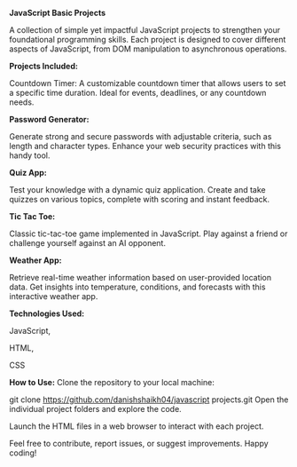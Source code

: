 **JavaScript Basic Projects**

A collection of simple yet impactful JavaScript projects to strengthen your foundational programming skills. Each project is designed to cover different aspects of JavaScript, from DOM manipulation to asynchronous operations.

**Projects Included:**

Countdown Timer:
A customizable countdown timer that allows users to set a specific time duration. Ideal for events, deadlines, or any countdown needs.

**Password Generator:**

Generate strong and secure passwords with adjustable criteria, such as length and character types. Enhance your web security practices with this handy tool.

**Quiz App:**

Test your knowledge with a dynamic quiz application. Create and take quizzes on various topics, complete with scoring and instant feedback.

**Tic Tac Toe:**

Classic tic-tac-toe game implemented in JavaScript. Play against a friend or challenge yourself against an AI opponent.

**Weather App:**

Retrieve real-time weather information based on user-provided location data. Get insights into temperature, conditions, and forecasts with this interactive weather app.

**Technologies Used:**

JavaScript,

HTML,

CSS


**How to Use:**
Clone the repository to your local machine:


git clone https://github.com/danishshaikh04/javascript projects.git
Open the individual project folders and explore the code.

Launch the HTML files in a web browser to interact with each project.

Feel free to contribute, report issues, or suggest improvements. Happy coding!
